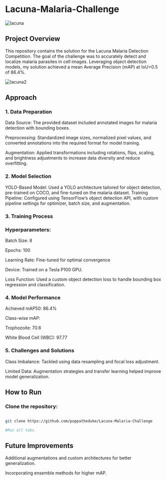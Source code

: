 # Lacuna-Malaria-Challenge

![lacuna](https://github.com/user-attachments/assets/beca1bfe-dd05-4f28-8e9a-3ab008ad8d09)

## Project Overview

This repository contains the solution for the Lacuna Malaria Detection Competition. The goal of the challenge was to accurately detect and localize malaria parasites in cell images. Leveraging object detection models, my solution achieved a mean Average Precision (mAP) at IoU=0.5 of 86.4%.

![lacuna2](https://github.com/user-attachments/assets/52415d8c-d204-4308-9bbd-df3ffd9407be) 


## Approach

### 1. Data Preparation
Data Source: The provided dataset included annotated images for malaria detection with bounding boxes.

Preprocessing: Standardized image sizes, normalized pixel values, and converted annotations into the required format for model training.

Augmentation: Applied transformations including rotations, flips, scaling, and brightness adjustments to increase data diversity and reduce overfitting.

### 2. Model Selection
YOLO-Based Model: Used a YOLO architecture tailored for object detection, pre-trained on COCO, and fine-tuned on the malaria dataset.
Training Pipeline: Configured using TensorFlow’s object detection API, with custom pipeline settings for optimizer, batch size, and augmentation.

### 3. Training Process

### Hyperparameters:

Batch Size: 8

Epochs: 100

Learning Rate: Fine-tuned for optimal convergence

Device: Trained on a Tesla P100 GPU.

Loss Function: Used a custom object detection loss to handle bounding box regression and classification.

### 4. Model Performance
Achieved mAP50: 86.4%

Class-wise mAP:

Trophozoite: 70.6

White Blood Cell (WBC): 97.77

### 5. Challenges and Solutions
   
Class Imbalance: Tackled using data resampling and focal loss adjustment.

Limited Data: Augmentation strategies and transfer learning helped improve model generalization.

## How to Run

### Clone the repository:
```bash

git clone https://github.com/poppatheduke/Lacuna-Malaria-Challenge

#Run all tabs
```

## Future Improvements

Additional augmentations and custom architectures for better generalization.

Incorporating ensemble methods for higher mAP.
